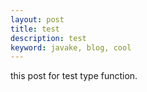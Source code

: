 ```yaml
---
layout: post
title: test
description: test
keyword: javake, blog, cool
---
```


this post for test type function.
